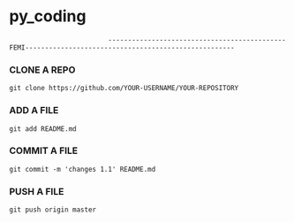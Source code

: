 # py_coding
						     ---------------------------------------------FEMI-----------------------------------------------------










### CLONE A REPO 


	git clone https://github.com/YOUR-USERNAME/YOUR-REPOSITORY



### ADD A FILE

    git add README.md 

### COMMIT A FILE


    git commit -m 'changes 1.1' README.md 


### PUSH A FILE

    git push origin master

